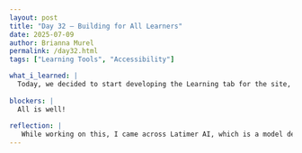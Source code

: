 ```yaml
---
layout: post
title: "Day 32 – Building for All Learners"
date: 2025-07-09
author: Brianna Murel
permalink: /day32.html
tags: ["Learning Tools", "Accessibility"]

what_i_learned: |
  Today, we decided to start developing the Learning tab for the site, which will serve as a space for users to engage with learning resources. I’m working on building a glossary feature that will include flashcards, a quiz mode, and other interactive tools to make definitions more accessible to users of all ages and knowledge levels. It’s important that even people unfamiliar with certain terms or historical references can understand and feel included as they explore. We also started brainstorming ways to integrate AI into this section, maybe using it to give users custom definitions or even short explanations in plain language.
  
blockers: |
  All is well!
  
reflection: |
   While working on this, I came across Latimer AI, which is a model designed specifically to provide insights and summaries rooted in Black culture and history. Using something like Latimer for Voices of the Diaspora feels like a perfect fit because it aligns with our mission of amplifying diasporic voices. It could help generate definitions, suggest related terms, or even provide cultural context in a way that feels authentic. I’m excited about the possibilities, but also aware there’s more research needed to see how we’d integrate it. For now, I’m focusing on getting the foundation of the glossary built so we can layer in the AI enhancements later.
---
```

